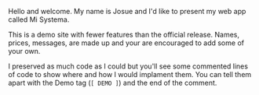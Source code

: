Hello and welcome. My name is Josue and I'd like to present my web app called Mi Systema.

This is a demo site with fewer features than the official release. Names, prices, messages, are made up and your are encouraged to add some of your own.

I preserved as much code as I could but you'll see some commented lines of code to show where and how I would implament them. You can tell them apart with the Demo tag (`[ DEMO ]`) and the end of the comment.